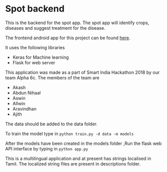 # Spot backend
This is the backend for the spot app. The spot app will identify crops, diseases and suggest treatment for the disease.

The frontend android app for this project can be found [here](https://github.com/AswinChand97/Spot_PHP_test).

It uses the following libraries
* Keras for Machine learning
* Flask for web server

This application was made as a part of Smart India Hackathon 2018 by our team Alpha 6c. The members of the team are 
* Akash
* Abdun Nihaal
* Aswin
* Allwin
* Aravindhan
* Ajith 

The data should be added to the data folder.

To train the model type in 
```python train.py -d data -m models```  

After the models have been created in the models folder ,Run the flask web API interface by typing in
```python app.py```

This is a multilingual application and at present has strings localised in Tamil. The localized string files are present in descriptions folder.

